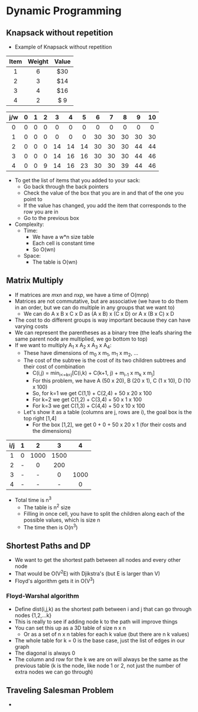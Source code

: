 # Dynamic Programming

## Knapsack without repetition

- Example of Knapsack without repetition


|  Item | Weight | Value |
| :---: | :----: | :---: |
|   1   |    6   |  $30  |
|   2   |    3   |  $14  |
|   3   |    4   |  $16  |
|   4   |    2   |  $ 9  |


|  j/w  |   0   |   1   |   2   |   3   |   4   |   5   |   6   |   7   |   8   |   9   |   10  |
| :---: | :---: | :---: | :---: | :---: | :---: | :---: | :---: | :---: | :---: | :---: | :---: |
|   0   |   0   |   0   |   0   |   0   |   0   |   0   |   0   |   0   |   0   |   0   |   0   |
|   1   |   0   |   0   |   0   |   0   |   0   |   0   |  30   |  30   |  30   |  30   |  30   |
|   2   |   0   |   0   |   0   |  14   |  14   |  14   |  30   |  30   |  30   |  44   |  44   |
|   3   |   0   |   0   |   0   |  14   |  16   |  16   |  30   |  30   |  30   |  44   |  46   |
|   4   |   0   |   0   |   9   |  14   |  16   |  23   |  30   |  30   |  39   |  44   |  46   |

- To get the list of items that you added to your sack:
    - Go back through the back pointers
    - Check the value of the box that you are in and that of the one you point to
    - If the value has changed, you add the item that corresponds to the row you are in
    - Go to the previous box
- Complexity:
    - Time: 
        - We have a w\*n size table
        - Each cell is constant time
        - So O(wn)
    - Space:
        - The table is O(wn)


## Matrix Multiply

- If matrices are <i>m</i>x<i>n</i> and <i>n</i>x<i>p</i>, we have a time of O(mnp)
- Matrices are not commutative, but are associative (we have to do them in an order, but we can do multiple in any groups that we want to)
    - We can do A x B x C x D as (A x B) x (C x D) or A x (B x C) x D
- The cost to do  different groups is way important because they can have varying costs
- We can represent the parentheses as a binary tree (the leafs sharing the same parent node are multiplied, we go bottom to top)
- If we want to multiply A<sub>1</sub> x A<sub>2</sub> x A<sub>3</sub> x A<sub>4</sub>:
    - These have dimensions of m<sub>0</sub> x m<sub>1</sub>, m<sub>1</sub> x m<sub>2</sub>, ...
    - The cost of the subtree is the cost of its two children subtrees and their cost of combination
        - C(i,j) = min<sub>i<=k<j</sub>[C(i,k) + C(k+1, j) + m<sub>i-1</sub> x m<sub>k</sub> x m<sub>j</sub>]
        - For this problem, we have A (50 x 20), B (20 x 1), C (1 x 10), D (10 x 100)
        - So, for k=1 we get C(1,1) + C(2,4) + 50 x 20 x 100
        - For k=2 we get C(1,2) + C(3,4) + 50 x 1 x 100
        - For k=3 we get C(1,3) + C(4,4) + 50 x 10 x 100
    - Let's show it as a table (columns are j, rows are i), the goal box is the top right [1,4]
        - For the box [1,2], we get 0 + 0 + 50 x 20 x 1 (for their costs and the dimensions)
 
|  i/j  |   1   |    2    |    3    |    4    |
| :---: | :---: | :-----: | :-----: | :-----: |
|   1   |   0   |  1000   |  1500   |         |
|   2   |   -   |    0    |   200   |         |
|   3   |   -   |    -    |    0    |  1000   |
|   4   |   -   |    -    |    -    |    0    |

- Total time is n<sup>3</sup>
    - The table is n<sup>2</sup> size
    - Filling in once cell, you have to split the children along each of the possible values, which is size n
    - The time then is O(n<sup>3</sup>)


## Shortest Paths and DP

- We want to get the shortest path between all nodes and every other node
- That would be O(V<sup>2</sup>E) with Djikstra's (but E is larger than V)
- Floyd's algorithm gets it in O(V<sup>3</sup>)

### Floyd-Warshal algorithm

- Define dist(i,j,k) as the shortest path between i and j that can go through nodes {1,2,...k}
- This is really to see if adding node k to the path will improve things
- You can set this up as a 3D table of size n x n
    - Or as a set of n x n tables for each k value (but there are n k values)
- The whole table for k = 0 is the base case, just the list of edges in our graph
- The diagonal is always 0
- The column and row for the k we are on will always be the same as the previous table (k is the node, like node 1 or 2, not just the number of extra nodes we can go through)


## Traveling Salesman Problem

- 

